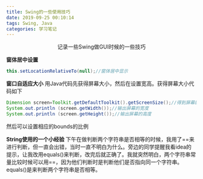 ```yaml
---
title: Swing的一些使用技巧
date: 2019-09-25 00:10:14
tags: Swing, Java
categories: 学习笔记
---
```




<center>
记录一些Swing做GUI时候的一些技巧
</center>

<!--more-->

**窗体居中设置**

```Java
this.setLocationRelativeTo(null);//窗体居中显示
```



**窗口自适应大小**
用Java代码先获得屏幕大小，然后在设置宽高。获得屏幕大小代码如下

```java
Dimension screen=Toolkit.getDefaultToolkit().getScreenSize();//得到屏幕的大小
System.out.println (screen.getWidth());//输出屏幕的宽度
System.out.println (screen.getHeight());//输出屏幕的高度
```

然后可以设置相应的bounds的比例



**String使用的一个小经验**
下午在做判断两个字符串是否相等的时候，我用了==来进行判断，但一直会出错，当时一直不明白为什么。旁边的同学提醒我看idea的提示，让我改用equals()来判断，改完后就正确了。我就突然明白，两个字符串常量比较时候可以用==，因为他们判断时是判断他们是否指向同一个字符串。equals()是来判断两个字符串是否相等。